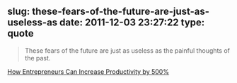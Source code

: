 slug: these-fears-of-the-future-are-just-as-useless-as
date: 2011-12-03 23:27:22
type: quote
---

> These fears of the future are just as useless as the painful thoughts of the past.

[How Entrepreneurs Can Increase Productivity by 500%](http://techcrunch.com/2011/12/03/how-entrepreneurs-can-increase-productivity-by-500/)
